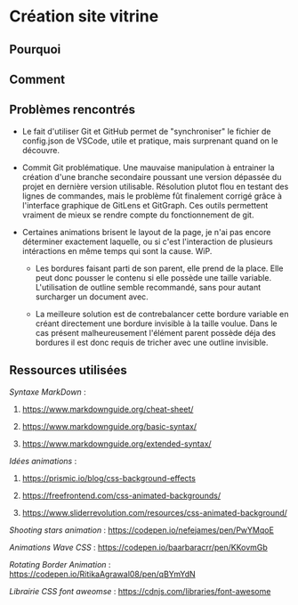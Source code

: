 # Création site vitrine

## Pourquoi

## Comment

## Problèmes rencontrés

- Le fait d'utiliser Git et GitHub permet de "synchroniser" le fichier de config.json de VSCode, utile et pratique, mais surprenant quand on le découvre.

- Commit Git problématique. Une mauvaise manipulation à entrainer la création d'une branche secondaire poussant une version dépassée du projet en dernière version utilisable. Résolution plutot flou en testant des lignes de commandes, mais le problème fût finalement corrigé grâce à l'interface graphique de GitLens et GitGraph. Ces outils permettent vraiment de mieux se rendre compte du fonctionnement de git.

- Certaines animations brisent le layout de la page, je n'ai pas encore déterminer exactement laquelle, ou si c'est l'interaction de plusieurs intéractions en même temps qui sont la cause. WiP.

    - Les bordures faisant parti de son parent, elle prend de la place. Elle peut donc pousser le contenu si elle possède une taille variable. L'utilisation de outline semble recommandé, sans pour autant surcharger un document avec.

    - La meilleure solution est de contrebalancer cette bordure variable en créant directement une bordure invisible à la taille voulue. Dans le cas présent malheureusement l'élément parent possède déja des bordures il est donc requis de tricher avec une outline invisible.

## Ressources utilisées

*Syntaxe MarkDown* :

1. https://www.markdownguide.org/cheat-sheet/

2. https://www.markdownguide.org/basic-syntax/

3. https://www.markdownguide.org/extended-syntax/

*Idées animations* :

1. https://prismic.io/blog/css-background-effects

2. https://freefrontend.com/css-animated-backgrounds/

3. https://www.sliderrevolution.com/resources/css-animated-background/


*Shooting stars animation* : https://codepen.io/nefejames/pen/PwYMqoE

*Animations Wave CSS* : https://codepen.io/baarbaracrr/pen/KKovmGb

*Rotating Border Animation* : https://codepen.io/RitikaAgrawal08/pen/qBYmYdN

*Librairie CSS font aweomse* : https://cdnjs.com/libraries/font-awesome